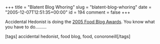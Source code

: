 +++
title = "Blatent Blog Whoring"
slug = "blatent-blog-whoring"
date = "2005-12-07T12:51:35+00:00"
id = 194
comment = false
+++

Accidental Hedonist is doing the [2005 Food Blog Awards](http://www.accidentalhedonist.com/index.php/2005/12/05/2005_food_blog_awards). You know what you have to do.........

[tags] accidental hedonist, food blog, food, conoroneill[/tags]
